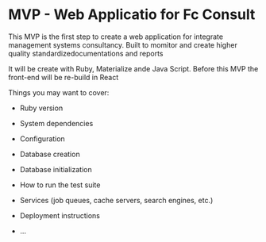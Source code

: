 # MVP - Web Applicatio for Fc Consult

This MVP is the first step to create a web application for integrate management systems consultancy.
Built to momitor and create higher quality standardizedocumentations and reports

It will be create with Ruby, Materialize ande Java Script.
Before this MVP the front-end will be re-build in React


Things you may want to cover:

* Ruby version

* System dependencies

* Configuration

* Database creation

* Database initialization

* How to run the test suite

* Services (job queues, cache servers, search engines, etc.)

* Deployment instructions

* ...
